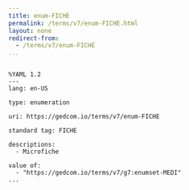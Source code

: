```yaml
---
title: enum-FICHE
permalink: /terms/v7/enum-FICHE.html
layout: none
redirect-from:
  - /terms/v7/enum-FICHE
...
```


```

%YAML 1.2
---
lang: en-US

type: enumeration

uri: https://gedcom.io/terms/v7/enum-FICHE

standard tag: FICHE

descriptions:
  - Microfiche

value of:
  - "https://gedcom.io/terms/v7/g7:enumset-MEDI"
...

```
